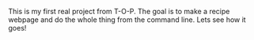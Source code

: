 This is my first real project from T-O-P. The goal is to make a recipe webpage and do the whole thing from the command line. Lets see how it goes!